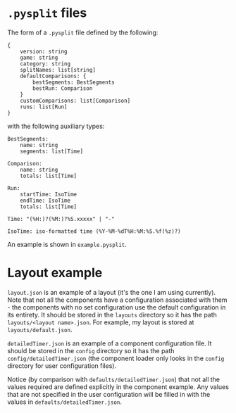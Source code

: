 # `.pysplit` files

The form of a `.pysplit` file defined by the following:

```
{
    version: string
    game: string
    category: string
    splitNames: list[string]
    defaultComparisons: {
        bestSegments: BestSegments
        bestRun: Comparison
    }
    customComparisons: list[Comparison]
    runs: list[Run]
}
```

with the following auxiliary types:

```
BestSegments:
    name: string
    segments: list[Time]

Comparison:
    name: string
    totals: list[Time]

Run:
    startTime: IsoTime
    endTime: IsoTime
    totals: list[Time]

Time: "(%H:)?(%M:)?%S.xxxxx" | "-"

IsoTime: iso-formatted time (%Y-%M-%dT%H:%M:%S.%f(%z)?)
```

An example is shown in `example.pysplit`.

# Layout example

`layout.json` is an example of a layout (it's the one I am using
currently). Note that not all the components have a configuration
associated with them - the components with no set configuration use
the default configuration in its entirety. It should be stored in
the `layouts` directory so it has the path 
`layouts/<layout name>.json`. For example, my layout is stored at 
`layouts/default.json`.

`detailedTimer.json` is an example of a component configuration
file. It should be stored in the `config` directory so it has the
path `config/detailedTimer.json` (the component loader only looks
in the `config` directory for user configuration files).

Notice (by comparison with `defaults/detailedTimer.json`)
that not all the values required are defined explicitly in the
component example. Any values that are not specified in the user
configuration will be filled in with the values in
`defaults/detailedTimer.json`.
